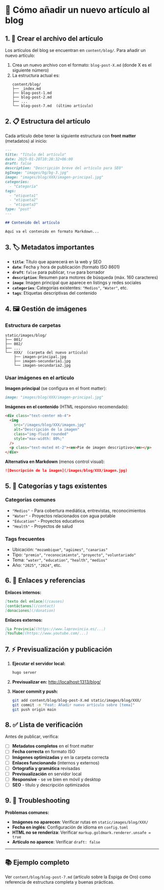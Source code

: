 # 📝 Cómo añadir un nuevo artículo al blog

## 1. 📁 Crear el archivo del artículo

Los artículos del blog se encuentran en `content/blog/`. Para añadir un nuevo artículo:

1. Crea un nuevo archivo con el formato: `blog-post-X.md` (donde X es el siguiente número)
2. La estructura actual es:
   ```
   content/blog/
   ├── _index.md
   ├── blog-post-1.md
   ├── blog-post-2.md
   ├── ...
   └── blog-post-7.md  (último artículo)
   ```

## 2. 📋 Estructura del artículo

Cada artículo debe tener la siguiente estructura con **front matter** (metadatos) al inicio:

```markdown
---
title: "Título del artículo"
date: 2025-01-20T10:28:32+06:00
draft: false
description: "Descripción breve del artículo para SEO"
bgImage: "images/bg/bg-3.jpg"
image: "images/blog/XXX/imagen-principal.jpg"
categories:
  - "Categoría"
tags:
  - "etiqueta1"
  - "etiqueta2"
  - "etiqueta3"
type: "post"
---

## Contenido del artículo

Aquí va el contenido en formato Markdown...
```

## 3. 🏷️ Metadatos importantes

- **`title`**: Título que aparecerá en la web y SEO
- **`date`**: Fecha y hora de publicación (formato ISO 8601)
- **`draft`**: `false` para publicar, `true` para borrador
- **`description`**: Resumen para motores de búsqueda (máx. 160 caracteres)
- **`image`**: Imagen principal que aparece en listings y redes sociales
- **`categories`**: Categorías existentes: `"Medios"`, `"Water"`, etc.
- **`tags`**: Etiquetas descriptivas del contenido

## 4. 🖼️ Gestión de imágenes

### Estructura de carpetas

```
static/images/blog/
├── 001/
├── 002/
├── ...
└── XXX/  (carpeta del nuevo artículo)
    ├── imagen-principal.jpg
    ├── imagen-secundaria1.jpg
    └── imagen-secundaria2.jpg
```

### Usar imágenes en el artículo

**Imagen principal** (se configura en el front matter):

```markdown
image: "images/blog/XXX/imagen-principal.jpg"
```

**Imágenes en el contenido** (HTML responsivo recomendado):

```html
<div class="text-center mb-4">
  <img
    src="/images/blog/XXX/imagen.jpg"
    alt="Descripción de la imagen"
    class="img-fluid rounded"
    style="max-width: 80%;"
  />
  <p class="text-muted mt-2"><em>Pie de imagen descriptivo</em></p>
</div>
```

**Alternativa en Markdown** (menos control visual):

```markdown
![Descripción de la imagen](/images/blog/XXX/imagen.jpg)
```

## 5. 🎨 Categorías y tags existentes

### Categorías comunes

- `"Medios"` - Para cobertura mediática, entrevistas, reconocimientos
- `"Water"` - Proyectos relacionados con agua potable
- `"Education"` - Proyectos educativos
- `"Health"` - Proyectos de salud

### Tags frecuentes

- Ubicación: `"mozambique"`, `"agüimes"`, `"canarias"`
- Tipo: `"premio"`, `"reconocimiento"`, `"proyecto"`, `"voluntariado"`
- Tema: `"water"`, `"education"`, `"health"`, `"medios"`
- Año: `"2025"`, `"2024"`, etc.

## 6. 🔗 Enlaces y referencias

**Enlaces internos:**

```markdown
[texto del enlace](/causes)
[contáctanos](/contact)
[donaciones](/donation)
```

**Enlaces externos:**

```markdown
[La Provincia](https://www.laprovincia.es/...)
[YouTube](https://www.youtube.com/...)
```

## 7. ⚡ Previsualización y publicación

1. **Ejecutar el servidor local:**

   ```bash
   hugo server
   ```

2. **Previsualizar en:** <http://localhost:1313/blog/>

3. **Hacer commit y push:**

   ```bash
   git add content/blog/blog-post-X.md static/images/blog/XXX/
   git commit -m "Feat: Añadir nuevo artículo sobre [tema]"
   git push origin main
   ```

## 8. ✅ Lista de verificación

Antes de publicar, verifica:

- [ ] **Metadatos completos** en el front matter
- [ ] **Fecha correcta** en formato ISO
- [ ] **Imágenes optimizadas** y en la carpeta correcta
- [ ] **Enlaces funcionando** (internos y externos)
- [ ] **Ortografía y gramática** revisadas
- [ ] **Previsualización** en servidor local
- [ ] **Responsive** - se ve bien en móvil y desktop
- [ ] **SEO** - título y descripción optimizados

## 9. 🔧 Troubleshooting

**Problemas comunes:**

- **Imágenes no aparecen**: Verificar rutas en `static/images/blog/XXX/`
- **Fecha en inglés**: Configuración de idioma en `config.toml`
- **HTML no se renderiza**: Verificar `markup.goldmark.renderer.unsafe = true`
- **Artículo no aparece**: Verificar `draft: false`

---

## 📚 Ejemplo completo

Ver `content/blog/blog-post-7.md` (artículo sobre la Espiga de Oro) como referencia de estructura completa y buenas prácticas.
